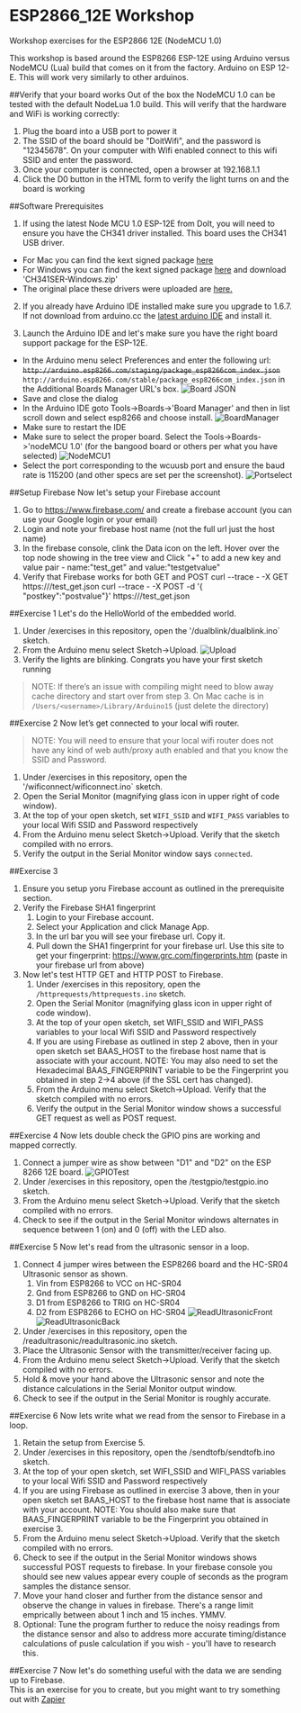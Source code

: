 # ESP2866_12E Workshop
Workshop exercises for the ESP2866 12E (NodeMCU 1.0)

This workshop is based around the ESP8266 ESP-12E using Arduino versus NodeMCU (Lua) build that comes on it from the factory.
Arduino on ESP 12-E.  This will work very similarly to other arduinos.

##Verify that your board works
Out of the box the NodeMCU 1.0 can be tested with the default NodeLua 1.0 build.  This will verify that the hardware and WiFi is working correctly:

1. Plug the board into a USB port to power it
2. The SSID of the board should be "DoitWifi", and the password is "12345678".  On your computer with Wifi enabled connect to this wifi SSID and enter the password.  
3. Once your computer is connected, open a browser at 192.168.1.1
4. Click the D0 button in the HTML form to verify the light turns on and the board is working

##Software Prerequisites

1. If using the latest Node MCU 1.0 ESP-12E from DoIt, you will need to ensure you have the CH341 driver installed.  This board uses the CH341 USB driver.
* For Mac you can find the kext signed package [here](packages/CH34x_Install-KextSigned-Mac)
* For Windows you can find the kext signed package [here](packages) and download 'CH341SER-Windows.zip'
* The original place these drivers were uploaded are [here.](http://blog.sengotta.net/wp-content/uploads/2015/11/CH34x_Install.zip)

2. If you already have Arduino IDE installed make sure you upgrade to 1.6.7.  If not download from arduino.cc the [latest arduino IDE](https://www.arduino.cc/en/Main/Software) and install it.

3. Launch the Arduino IDE and let's make sure you have the right board support package for the ESP-12E.  
* In the Arduino menu select Preferences and enter the following url: ~~`http://arduino.esp8266.com/staging/package_esp8266com_index.json`~~  `http://arduino.esp8266.com/stable/package_esp8266com_index.json` in the Additional Boards Manager URL's box.  ![Board JSON](content/BSPjsonurl.png) 
* Save and close the dialog
* In the Arduino IDE goto Tools->Boards->'Board Manager' and then in list scroll down and select esp8266 and choose install. ![BoardManager](content/ESPBSP.png)
* Make sure to restart the IDE
* Make sure to select the proper board.  Select the Tools->Boards->'nodeMCU 1.0'  (for the bangood board or others per what you have selected) ![NodeMCU1](content/NodeMCU1.png)
* Select the port corresponding to the wcuusb port and ensure the baud rate is 115200 (and other specs are set per the screenshot).  ![Portselect](content/Portselect.png)

##Setup Firebase 
Now let's setup your Firebase account

1. Go to https://www.firebase.com/ and create a firebase account (you can use your Google login or your email)
2. Login and note your firebase host name (not the full url just the host name)
3. In the firebase console, clink the Data icon on the left.  Hover over the top node showing in the tree view and Click "+" to add a new key and value pair  - name:"test_get" and value:"testgetvalue"
4. Verify that Firebase works for both GET and POST
		curl --trace - -X GET https://<yourfirebaseurl>/test_get.json
		curl --trace - -X POST -d '{ "postkey":"postvalue"}' https://<yourfirebaseurl>/test_get.json

##Exercise 1
Let's do the HelloWorld of the embedded world.

1. Under /exercises in this repository, open the '/dualblink/dualblink.ino` sketch.  
2. From the Arduino menu select Sketch->Upload.  ![Upload](content/Upload.png)
3. Verify the lights are blinking.  Congrats you have your first sketch running
> NOTE: If there’s an issue with compiling might need to blow away cache directory and start over from step 3.  On Mac cache is in `/Users/<username>/Library/Arduino15` (just delete the directory)

##Exercise 2
Now let’s get connected to your local wifi router.  
> NOTE: You will need to ensure that your local wifi router does not have any kind of web auth/proxy auth enabled and that you know the SSID and Password.

1. Under /exercises in this repository, open the '/wificonnect/wificonnect.ino` sketch.
2. Open the Serial Monitor (magnifying glass icon in upper right of code window).
3. At the top of your open sketch, set `WIFI_SSID` and `WIFI_PASS` variables to your local Wifi SSID and Password respectively
4. From the Arduino menu select Sketch->Upload.  Verify that the sketch compiled with no errors.
5. Verify the output in the Serial Monitor window says `connected`.


##Exercise 3

1. Ensure you setup yoru Firebase account as outlined in the prerequisite section.
2. Verify the Firebase SHA1 fingerprint
	1. Login to your Firebase account.  
	2. Select your Application and click Manage App.  
	3. In the url bar you will see your firebase url.  Copy it.
	4. Pull down the SHA1 fingerprint for your firebase url.  Use this site to get your fingerprint: https://www.grc.com/fingerprints.htm (paste in your firebase url from above)
3. Now let's test HTTP GET and HTTP POST to Firebase.
	1. Under /exercises in this repository, open the `/httprequests/httprequests.ino` sketch.
	2. Open the Serial Monitor (magnifying glass icon in upper right of code window).
	3. At the top of your open sketch, set WIFI_SSID and WIFI_PASS variables to your local Wifi SSID and Password respectively
	4. If you are using Firebase as outlined in step 2 above, then in your open sketch set BAAS_HOST to the firebase host name that is associate with your account.  NOTE: You may also need to set the Hexadecimal BAAS_FINGERPRINT variable to be the Fingerprint you obtained in step 2->4 above (if the SSL cert has changed).
	5. From the Arduino menu select Sketch->Upload.  Verify that the sketch compiled with no errors.
	6. Verify the output in the Serial Monitor window shows a successful GET request as well as POST request.

##Exercise 4
Now lets double check the GPIO pins are working and mapped correctly.

1. Connect a jumper wire as show between "D1" and "D2" on the ESP 8266 12E board. ![GPIOTest](content/GPIOTest.JPG) 
2. Under /exercises in this repository, open the /testgpio/testgpio.ino sketch.
3. From the Arduino menu select Sketch->Upload.  Verify that the sketch compiled with no errors.
4. Check to see if the output in the Serial Monitor windows alternates in sequence between 1 (on) and 0 (off) with the LED also.

##Exercise 5
Now let's read from the ultrasonic sensor in a loop.

1. Connect 4 jumper wires between the ESP8266 board and the HC-SR04 Ultrasonic sensor as shown.  
	1. Vin from ESP8266 to VCC on HC-SR04
	2. Gnd from ESP8266 to GND on HC-SR04
	3. D1 from ESP8266 to TRIG on HC-SR04
	4. D2 from ESP8266 to ECHO on HC-SR04
![ReadUltrasonicFront](content/ReadUltrasonicFront.JPG)
![ReadUltrasonicBack](content/ReadUltrasonicBack.JPG)
2. Under /exercises in this repository, open the /readultrasonic/readultrasonic.ino sketch.
3. Place the Ultrasonic Sensor with the transmitter/receiver facing up.
4. From the Arduino menu select Sketch->Upload.  Verify that the sketch compiled with no errors.
5. Hold & move your hand above the Ultrasonic sensor and note the distance calculations in the Serial Monitor output window.
6. Check to see if the output in the Serial Monitor is roughly accurate.

##Exercise 6
Now lets write what we read from the sensor to Firebase in a loop.

1. Retain the setup from Exercise 5. 
2. Under /exercises in this repository, open the /sendtofb/sendtofb.ino sketch.
3. At the top of your open sketch, set WIFI_SSID and WIFI_PASS variables to your local Wifi SSID and Password respectively
4. If you are using Firebase as outlined in exercise 3 above, then in your open sketch set BAAS_HOST to the firebase host name that is associate with your account.  NOTE: You should also make sure that BAAS_FINGERPRINT variable to be the Fingerprint you obtained in exercise 3.
3. From the Arduino menu select Sketch->Upload.  Verify that the sketch compiled with no errors.
4. Check to see if the output in the Serial Monitor windows shows successful POST requests to firebase.  In your firebase console you should see new values appear every couple of seconds as the program samples the distance sensor.
5. Move your hand closer and further from the distance sensor and observe the change in values in firebase.  There's a range limit emprically between about 1 inch and 15 inches.  YMMV.
6. Optional: Tune the program further to reduce the noisy readings from the distance sensor and also to address more accurate timing/distance calculations of pusle calculation if you wish - you'll have to research this.

##Exercise 7
Now let's do something useful with the data we are sending up to Firebase.  
This is an exercise for you to create, but you might want to try something out with [Zapier](https://zapier.com/zapbook/firebase/) 

